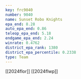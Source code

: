```yaml
---
key: frc9040
number: 9040
name: Sunset Robo Knights
epa_end: 8.28
auto_epa_end: 0.86
teleop_epa_end: 5.18
endgame_epa_end: 2.24
winrate: 0.4762
district_epa_rank: 1380
district_epa_percentile: 0.2338
type: Team
---
```

[[2024flor]]
[[2024flwp]]
